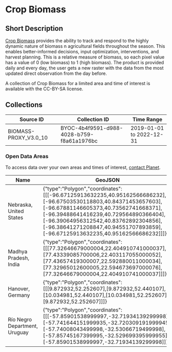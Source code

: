 # Crop Biomass

## Short Description
[Crop Biomass](https://www.planet.com/products/planetary-variables/) provides the ability to track and respond to the highly dynamic nature of biomass n agricultural fields throughout the season.   This enables better-informed decisions, input optimization, interventions, and harvest planning.   This is a relative measure of biomass, so each pixel value has a value of 0 (low biomass) to 1 (high biomass).   The product is provided daily and every day, the user gets a new raster with the data from the most updated direct observation from the day before.

A collection of Crop Biomass for a limited area and time of interest is available with the CC-BY-SA license.

## Collections
<table>
  <thead>
    <tr>
      <th>Source ID</th>
      <th>Collection ID</th>
      <th>Time Range</th>
    </tr>
  </thead>
  <tbody>
    <tr>
      <td>BIOMASS-PROXY_V3.0_10</td>
      <td>BYOC-4b4f9591-d988-4028-b759-f8a61a1976bc</td>
      <td>2019-01-01 to 2022-12-31</td>
    </tr>
   </tbody>
</table>

### Open Data Areas
To access data over your own areas and times of interest, [contact Planet](https://www.planet.com/contact-sales/#contact-sales).

<table>
  <thead>
    <tr>
      <th>Name</th>
      <th>GeoJSON</th>
    </tr>
  </thead>
  <tbody>
    <tr>
      <td>Nebraska, United States</td>
      <td >{"type":"Polygon","coordinates":[[[-96.67125913632235,40.95162566686232],[-96.67503530118803,40.84371453657603],[-96.67881146605373,40.73562741668371],[-96.39488641416239,40.729564890366404],[-96.39064956312542,40.83762892304856],[-96.38641271208847,40.94551707893859],[-96.67125913632235,40.95162566686232]]]}</td>
    </tr>
    <tr>
      <td>Madhya Pradesh, India</td>
      <td >{"type":"Polygon","coordinates":[[[77.32646679000004,22.404910741000037],[77.43339085700006,22.403117055000052],[77.43657419300007,22.592880011000034],[77.32965012600005,22.594673697000076],[77.32646679000004,22.404910741000037]]]}</td>
    </tr>
    <tr>
      <td>Hanover, Germany</td>
      <td >{"type":"Polygon","coordinates":[[[9.872932,52.252607],[9.872932,52.440107],[10.034981,52.440107],[10.034981,52.252607],[9.872932,52.252607]]]}</td>
    </tr>
    <tr>
      <td>Río Negro Department, Uruguay</td>
      <td >{"type":"Polygon","coordinates":[[[-57.85901538999997,-32.71934139299998],[-57.741644151999935,-32.720309191999945],[-57.74008043499998,-32.53066719499998],[-57.85745167399995,-32.529699395999955],[-57.85901538999997,-32.71934139299998]]]}</td>
    </tr>
   </tbody>
</table> 

